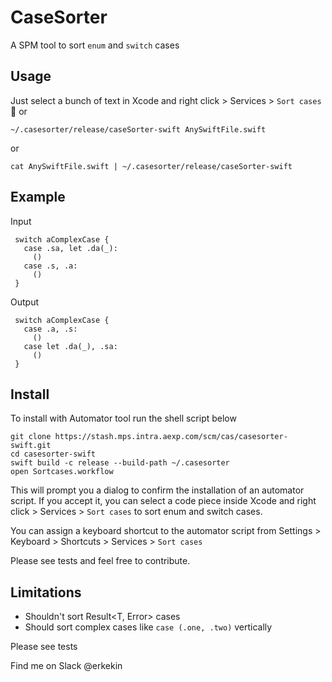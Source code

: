 # CaseSorter

A SPM tool to sort `enum` and `switch` cases

## Usage

Just select a bunch of text in Xcode and right click > Services > `Sort cases` 🎊
or
```
~/.casesorter/release/caseSorter-swift AnySwiftFile.swift
```
or
```
cat AnySwiftFile.swift | ~/.casesorter/release/caseSorter-swift
```
## Example

Input
```
 switch aComplexCase {
   case .sa, let .da(_):
     ()
   case .s, .a:
     ()
 }
``` 

Output

```
 switch aComplexCase {
   case .a, .s:
     ()
   case let .da(_), .sa:
     ()
 }
```
## Install
To install with Automator tool run the shell script below
```
git clone https://stash.mps.intra.aexp.com/scm/cas/casesorter-swift.git
cd casesorter-swift
swift build -c release --build-path ~/.casesorter
open Sortcases.workflow
```
This will prompt you a dialog to confirm the installation of an automator script. If you accept it, you can select a code piece inside Xcode and right click > Services > `Sort cases`  to sort enum and switch cases.

You can assign a keyboard shortcut to the automator script from Settings > Keyboard > Shortcuts > Services >  `Sort cases` 

Please see tests and feel free to contribute.

## Limitations
* Shouldn't sort Result<T, Error> cases
* Should sort complex cases like `case (.one, .two)` vertically

Please see tests

Find me on Slack @erkekin
